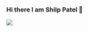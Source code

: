 ### Hi there I am Shilp Patel 👋

<!--
**shilppatel913/shilppatel913** is a ✨ _special_ ✨ repository because its `README.md` (this file) appears on your GitHub profile.

Here are some ideas to get you started:

- 🔭 I’m currently working on ...
- 🌱 I’m currently learning ...
- 👯 I’m looking to collaborate on ...
- 🤔 I’m looking for help with ...
- 💬 Ask me about ...
- 📫 How to reach me: ...
- 😄 Pronouns: ...
- ⚡ Fun fact: ...
-->

<img src="https://github-readme-stats.vercel.app/api?username=shilppatel913&&show_icons=true&title_color=ffffff&icon_color=bb2acf&text_color=daf7dc&bg_color=151515">
